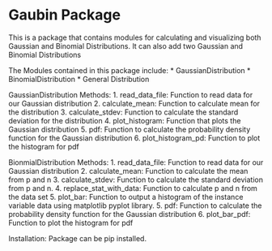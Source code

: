 # Gaubin Package

This is a package that contains modules for calculating and visualizing both Gaussian and Binomial Distributions.
It can also add two Gaussian and Binomial Distributions 

The Modules contained in this package include:
    * GaussianDistribution
    * BinomialDistribution
    * General Distribution

GaussianDistribution
    Methods:
        1. read_data_file: Function to read data for our Gaussian distribution
        2. calculate_mean: Function to calculate mean for the distribution
        3. calculate_stdev: Function to calculate the standard deviation for the distribution
        4. plot_histogram: Function that plots the Gaussian distribution
        5. pdf: Function to calculate the probability density function for the Gaussian distribution
        6. plot_histogram_pd: Function to plot the histogram for pdf

BionmialDistribution
    Methods:
        1. read_data_file: Function to read data for our Gaussian distribution
        2. calculate_mean: Function to calculate the mean from p and n
        3. calculate_stdev: Function to calculate the standard deviation from p and n.
        4. replace_stat_with_data: Function to calculate p and n from the data set
        5. plot_bar: Function to output a histogram of the instance variable data using
           matplotlib pyplot library.
        5. pdf: Function to calculate the probability density function for the Gaussian distribution
        6. plot_bar_pdf: Function to plot the histogram for pdf
    
Installation:
    Package can be pip installed.